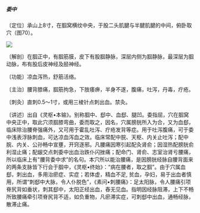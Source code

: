 ##### 委中

〔定位〕承山上8寸，在腘窝横纹中央，于股二头肌腱与半腱肌腱的中间，俯卧取穴（图70）。

![](./img/图70.jpg)

〔解剖〕在腘正中，有腘筋膜，皮下有股腘静脉，深层内侧为腘静脉，最深层为腘动脉，布有股后皮神经及胫神经。

〔功能〕凉血泻热，舒筋活络。

〔主治〕腰背膝痛，腘筋拘急，下肢痿痹，半身不遂，腹痛，吐泻，丹毒，疔疮。

〔刺灸〕直刺0.5〜1寸，或用三棱针点刺出血。禁灸。

〔讲述〕出自《灵枢•本输》。别称腘中、郄中、血郄、腿凹。委指屈，穴在腘窝中央正中，取此穴须腘膝弯曲，委而取之，因名，穴属膀胱所入为合，又为血郄，临床除治腰脊强痛外，又可用于霍乱吐泻、疔疮发背等症。用于吐泻腹痛，可于委中浅表浮脉刺血，可达凉血泻血之效。临床常配中脘、天枢、内关止吐泻；配中脘、内关、公孙畅中宣壅，开窍逐邪。凡腰痛因寒引起配灸肾俞；因湿热配膀胱俞利湿止痛；配龈交点刺委中出血治跌仆闪挫痛；配命门、肾俞、志室治肾亏腰痛，所以临床上有"腰背委中求”的名句。本穴所以能治腰痛，是因膀胱经脉自腰背面来的两条支脉皆下行会于腘中，《灵枢•终始》：“病在腰者，取之腘”。由于穴属血郄，刺出血，多用治瘀症、实症；若体虚，精血不足, 贫血，孕妇，易于出血者慎用，所谓“刺郄中大脉，令人仆脱色”，《素问•刺腰痛》：足太阳脉，令人腰痛引项脊尻背如垂状，刺其郄中，太阳正经出血，舂无见血。指明因经脉阻滞，上下不畅所致腰痛牵引项脊尻背不适，如负重物，凡瘀滞实症，可刺郄中出血，通畅经脉，散滞止痛。
